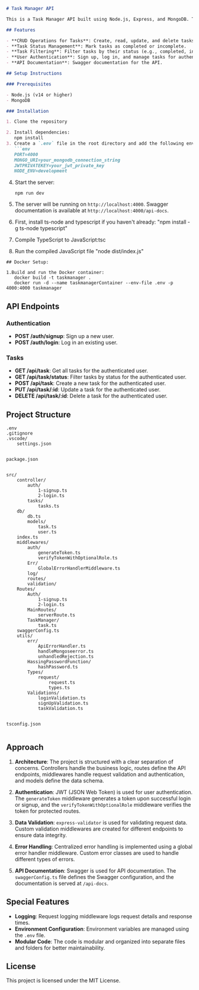 
```markdown
# Task Manager API

This is a Task Manager API built using Node.js, Express, and MongoDB. The API allows users to create, read, update, and delete tasks, as well as mark tasks as completed or incomplete. Additionally, it includes user authentication, allowing users to sign up, log in, and manage their own tasks.

## Features

- **CRUD Operations for Tasks**: Create, read, update, and delete tasks.
- **Task Status Management**: Mark tasks as completed or incomplete.
- **Task Filtering**: Filter tasks by their status (e.g., completed, incomplete).
- **User Authentication**: Sign up, log in, and manage tasks for authenticated users.
- **API Documentation**: Swagger documentation for the API.

## Setup Instructions

### Prerequisites

- Node.js (v14 or higher)
- MongoDB

### Installation

1. Clone the repository

2. Install dependencies:
   npm install
3. Create a `.env` file in the root directory and add the following environment variables:
   ```env
   PORT=4000
   MONGO_URI=your_mongodb_connection_string
   JWTPRIVATEKEY=your_jwt_private_key
   NODE_ENV=development
   ```

4. Start the server:
   ```
   npm run dev
   ```

5. The server will be running on `http://localhost:4000`. Swagger documentation is available at `http://localhost:4000/api-docs`.
6. First, install ts-node and typescript if you haven't already:
   "npm install -g ts-node typescript"
8. Compile TypeScript to JavaScript:tsc
9. Run the compiled JavaScript file
   "node dist/index.js"


```
## Docker Setup:
```


```
1.Build and run the Docker container:
   docker build -t taskmanager .
   docker run -d --name taskmanagerContainer --env-file .env -p 4000:4000 taskmanager
```


## API Endpoints

### Authentication

- **POST /auth/signup**: Sign up a new user.
- **POST /auth/login**: Log in an existing user.

### Tasks

- **GET /api/task**: Get all tasks for the authenticated user.
- **GET /api/task/status**: Filter tasks by status for the authenticated user.
- **POST /api/task**: Create a new task for the authenticated user.
- **PUT /api/task/:id**: Update a task for the authenticated user.
- **DELETE /api/task/:id**: Delete a task for the authenticated user.

## Project Structure

```
.env
.gitignore
.vscode/
    settings.json


package.json


src/
    controller/
        auth/
            1-signup.ts
            2-login.ts
        tasks/
            tasks.ts
    db/
        db.ts
        models/
            task.ts
            user.ts
    index.ts
    middlewares/
        auth/
            generateToken.ts
            verifyTokenWithOptionalRole.ts
        Err/
            GlobalErrorHandlerMiddleware.ts
        log/
        routes/
        validation/
    Routes/
        Auth/
            1-signup.ts
            2-login.ts
        MainRoutes/
            serverRoute.ts
        TaskManager/
            task.ts
    swaggerConfig.ts
    utils/
        err/
            ApiErrorHandler.ts
            handleMongoseerror.ts
            unhandledRejection.ts
        HassingPasswordFunction/
            hashPassword.ts
        Types/
            request/
                request.ts
                types.ts
        Validations/
            loginValidation.ts
            signUpValidation.ts
            taskValidation.ts


tsconfig.json


```

## Approach

1. **Architecture**: The project is structured with a clear separation of concerns. Controllers handle the business logic, routes define the API endpoints, middlewares handle request validation and authentication, and models define the data schema.

2. **Authentication**: JWT (JSON Web Token) is used for user authentication. The `generateToken` middleware generates a token upon successful login or signup, and the `verifyTokenWithOptionalRole` middleware verifies the token for protected routes.

3. **Data Validation**: `express-validator` is used for validating request data. Custom validation middlewares are created for different endpoints to ensure data integrity.

4. **Error Handling**: Centralized error handling is implemented using a global error handler middleware. Custom error classes are used to handle different types of errors.

5. **API Documentation**: Swagger is used for API documentation. The `swaggerConfig.ts` file defines the Swagger configuration, and the documentation is served at `/api-docs`.

## Special Features

- **Logging**: Request logging middleware logs request details and response times.
- **Environment Configuration**: Environment variables are managed using the `.env` file.
- **Modular Code**: The code is modular and organized into separate files and folders for better maintainability.

## License

This project is licensed under the MIT License.
```

